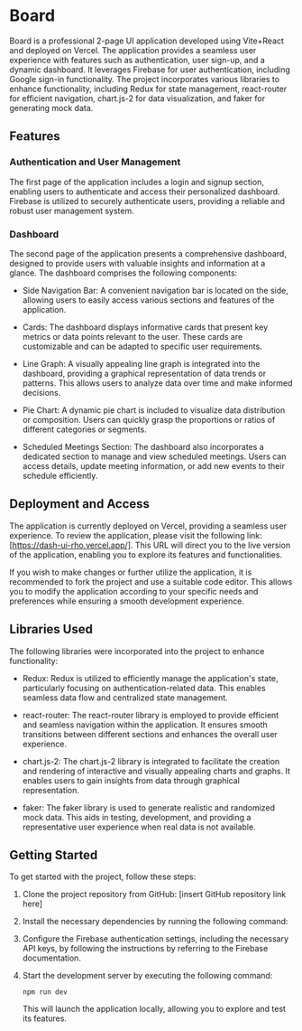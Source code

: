 # Board

Board is a professional 2-page UI application developed using Vite+React and deployed on Vercel. The application provides a seamless user experience with features such as authentication, user sign-up, and a dynamic dashboard. It leverages Firebase for user authentication, including Google sign-in functionality. The project incorporates various libraries to enhance functionality, including Redux for state management, react-router for efficient navigation, chart.js-2 for data visualization, and faker for generating mock data.

## Features

### Authentication and User Management

The first page of the application includes a login and signup section, enabling users to authenticate and access their personalized dashboard. Firebase is utilized to securely authenticate users, providing a reliable and robust user management system.

### Dashboard

The second page of the application presents a comprehensive dashboard, designed to provide users with valuable insights and information at a glance. The dashboard comprises the following components:

- Side Navigation Bar: A convenient navigation bar is located on the side, allowing users to easily access various sections and features of the application.

- Cards: The dashboard displays informative cards that present key metrics or data points relevant to the user. These cards are customizable and can be adapted to specific user requirements.

- Line Graph: A visually appealing line graph is integrated into the dashboard, providing a graphical representation of data trends or patterns. This allows users to analyze data over time and make informed decisions.

- Pie Chart: A dynamic pie chart is included to visualize data distribution or composition. Users can quickly grasp the proportions or ratios of different categories or segments.

- Scheduled Meetings Section: The dashboard also incorporates a dedicated section to manage and view scheduled meetings. Users can access details, update meeting information, or add new events to their schedule efficiently.

## Deployment and Access

The application is currently deployed on Vercel, providing a seamless user experience. To review the application, please visit the following link: [https://dash-ui-rho.vercel.app/]. This URL will direct you to the live version of the application, enabling you to explore its features and functionalities.

If you wish to make changes or further utilize the application, it is recommended to fork the project and use a suitable code editor. This allows you to modify the application according to your specific needs and preferences while ensuring a smooth development experience.

## Libraries Used

The following libraries were incorporated into the project to enhance functionality:

- Redux: Redux is utilized to efficiently manage the application's state, particularly focusing on authentication-related data. This enables seamless data flow and centralized state management.

- react-router: The react-router library is employed to provide efficient and seamless navigation within the application. It ensures smooth transitions between different sections and enhances the overall user experience.

- chart.js-2: The chart.js-2 library is integrated to facilitate the creation and rendering of interactive and visually appealing charts and graphs. It enables users to gain insights from data through graphical representation.

- faker: The faker library is used to generate realistic and randomized mock data. This aids in testing, development, and providing a representative user experience when real data is not available.

## Getting Started

To get started with the project, follow these steps:

1. Clone the project repository from GitHub: [insert GitHub repository link here]

2. Install the necessary dependencies by running the following command:

3. Configure the Firebase authentication settings, including the necessary API keys, by following the instructions by referring to the Firebase documentation.

4. Start the development server by executing the following command:

   ```shell
   npm run dev
   ```

   This will launch the application locally, allowing you to explore and test its features.
